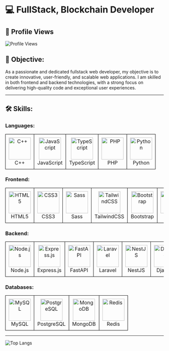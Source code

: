 # 💻 FullStack, Blockchain Developer
## 👀 Profile Views

![Profile Views](https://komarev.com/ghpvc/?username=happymorning505&color=blue)

## 🌟 Objective:
As a passionate and dedicated fullstack web developer, my objective is to create innovative, user-friendly, and scalable web applications. I am skilled in both frontend and backend technologies, with a strong focus on delivering high-quality code and exceptional user experiences.

---

## 🛠️ Skills:

### Languages:
<table>
  <tr>
    <td align="center" style="border: 1px solid black; padding: 10px;">
      <img src="https://camo.githubusercontent.com/de09bba464602abc95ce76dd3b5ec1e16fe96c1d7ef69bdc31e177006a40f2e1/68747470733a2f2f74656368737461636b2d67656e657261746f722e76657263656c2e6170702f6370702d69636f6e2e737667" alt="C++" height="70" width="70"/><br/>C++
    </td>
    <td align="center" style="border: 1px solid black; padding: 10px;">
      <img src="https://camo.githubusercontent.com/9f44b299b7e1173e15c41a2bb04863ca5e78c81ab947283d3b6f6475871b8f60/68747470733a2f2f74656368737461636b2d67656e657261746f722e76657263656c2e6170702f6a732d69636f6e2e737667" alt="JavaScript" height="70" width="70"/><br/>JavaScript
    </td>
    <td align="center" style="border: 1px solid black; padding: 10px;">
      <img src="https://camo.githubusercontent.com/dd2c84af43a6c56860d910c605d51d058a28213431a42e422dcb6a62ab53d14a/68747470733a2f2f74656368737461636b2d67656e657261746f722e76657263656c2e6170702f74732d69636f6e2e737667" alt="TypeScript" height="70" width="70"/><br/>TypeScript
    </td>
    <td align="center" style="border: 1px solid black; padding: 10px;">
      <img src="https://skillicons.dev/icons?i=php" alt="PHP" height="70" width="70"/><br/>PHP
    </td>
    <td align="center" style="border: 1px solid black; padding: 10px;">
      <img src="https://camo.githubusercontent.com/740b035ed7f2f9a189b337373e57b98f8c3d61d2fbbb7d7872a6563646a20abc/68747470733a2f2f74656368737461636b2d67656e657261746f722e76657263656c2e6170702f707974686f6e2d69636f6e2e737667" alt="Python" height="70" width="70"/><br/>Python
    </td>
  </tr>
</table>

### Frontend:
<table>
  <tr>
    <td align="center" style="border: 1px solid black; padding: 10px;">
      <img src="https://skillicons.dev/icons?i=html" alt="HTML5" height="70" width="70"/><br/>HTML5
    </td>
    <td align="center" style="border: 1px solid black; padding: 10px;">
      <img src="https://skillicons.dev/icons?i=css" alt="CSS3" height="70" width="70"/><br/>CSS3
    </td>
    <td align="center" style="border: 1px solid black; padding: 10px;">
      <img src="https://skillicons.dev/icons?i=sass" alt="Sass" height="70" width="70"/><br/>Sass
    </td>
    <td align="center" style="border: 1px solid black; padding: 10px;">
      <img src="https://skillicons.dev/icons?i=tailwind" alt="TailwindCSS" height="70" width="70"/><br/>TailwindCSS
    </td>
    <td align="center" style="border: 1px solid black; padding: 10px;">
      <img src="https://skillicons.dev/icons?i=bootstrap" alt="Bootstrap" height="70" width="70"/><br/>Bootstrap
    </td>
    <td align="center" style="border: 1px solid black; padding: 10px;">
      <img src="https://camo.githubusercontent.com/0fcf9befefc83e207ed36bdeb3ac4f6c99132571ddb0f44e7a6ac872b0723352/68747470733a2f2f74656368737461636b2d67656e657261746f722e76657263656c2e6170702f72656163742d69636f6e2e737667" alt="React" height="70" width="70"/><br/>React
    </td>
    <td align="center" style="border: 1px solid black; padding: 10px;">
      <img src="https://skillicons.dev/icons?i=next" alt="Next.js" height="70" width="70"/><br/>Next.js
    </td>
    <td align="center" style="border: 1px solid black; padding: 10px;">
      <img src="https://skillicons.dev/icons?i=vue" alt="Vue.js" height="70" width="70"/><br/>Vue.js
    </td>
  </tr>
</table>

### Backend:
<table>
  <tr>
    <td align="center" style="border: 1px solid black; padding: 10px;">
      <img src="https://skillicons.dev/icons?i=nodejs" alt="Node.js" height="70" width="70"/><br/>Node.js
    </td>
    <td align="center" style="border: 1px solid black; padding: 10px;">
      <img src="https://skillicons.dev/icons?i=express" alt="Express.js" height="70" width="70"/><br/>Express.js
    </td>
    <td align="center" style="border: 1px solid black; padding: 10px;">
      <img src="https://skillicons.dev/icons?i=fastapi" alt="FastAPI" height="70" width="70"/><br/>FastAPI
    </td>
    <td align="center" style="border: 1px solid black; padding: 10px;">
      <img src="https://skillicons.dev/icons?i=laravel" alt="Laravel" height="70" width="70"/><br/>Laravel
    </td>
    <td align="center" style="border: 1px solid black; padding: 10px;">
      <img src="https://skillicons.dev/icons?i=nest" alt="NestJS" height="70" width="70"/><br/>NestJS
    </td>
    <td align="center" style="border: 1px solid black; padding: 10px;">
      <img src="https://camo.githubusercontent.com/e65f8a131aec32c8038012cbd89c65dbce110c66227bef4bf0b0e23ffe0f3ad8/68747470733a2f2f74656368737461636b2d67656e657261746f722e76657263656c2e6170702f646a616e676f2d69636f6e2e737667" alt="Django" height="70" width="70"/><br/>Django
    </td>
    <td align="center" style="border: 1px solid black; padding: 10px;">
      <img src="https://skillicons.dev/icons?i=flask" alt="Flask" height="70" width="70"/><br/>Flask
    </td>
  </tr>
</table>

### Databases:
<table>
  <tr>
    <td align="center" style="border: 1px solid black; padding: 10px;">
      <img src="https://camo.githubusercontent.com/3ed284d0ecd9fcccabf0711e2cad6bbec412e417bcfb1da25502a1ed9adbaf78/68747470733a2f2f74656368737461636b2d67656e657261746f722e76657263656c2e6170702f6d7973716c2d69636f6e2e737667" alt="MySQL" height="70" width="70"/><br/>MySQL
    </td>
    <td align="center" style="border: 1px solid black; padding: 10px;">
      <img src="https://skillicons.dev/icons?i=postgresql" alt="PostgreSQL" height="70" width="70"/><br/>PostgreSQL
    </td>
    <td align="center" style="border: 1px solid black; padding: 10px;">
      <img src="https://skillicons.dev/icons?i=mongodb" alt="MongoDB" height="70" width="70"/><br/>MongoDB
    </td>
    <td align="center" style="border: 1px solid black; padding: 10px;">
      <img src="https://skillicons.dev/icons?i=redis" alt="Redis" height="70" width="70"/><br/>Redis
    </td>
  </tr>
</table>

---

![Top Langs](https://github-readme-stats.vercel.app/api/top-langs/?username=shinyaurora&layout=compact)
